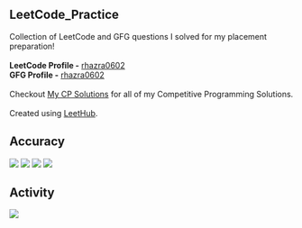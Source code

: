## LeetCode_Practice

Collection of LeetCode and GFG questions I solved for my placement preparation! <br><br>**LeetCode Profile -** [rhazra0602](https://leetcode.com/rhazra0602/)<br>**GFG Profile -** [rhazra0602](https://auth.geeksforgeeks.org/user/rhazra0602/practice/)<br><br>Checkout [My CP Solutions](https://github.com/rhazra-003/My_CP_Solutions) for all of my Competitive Programming Solutions. <br><br> Created using [LeetHub](https://github.com/QasimWani/LeetHub).

## Accuracy 

![](https://badges.peiyuan.ch/leetcode/rhazra0602/rate?difficulty=all)
![](https://badges.peiyuan.ch/leetcode/rhazra0602/rate?difficulty=easy)
![](https://badges.peiyuan.ch/leetcode/rhazra0602/rate?difficulty=medium)
![](https://badges.peiyuan.ch/leetcode/rhazra0602/rate?difficulty=hard)

## Activity 
![](https://leetcode.card.workers.dev/?username=rhazra0602&theme=unicorn&extension=activity)
